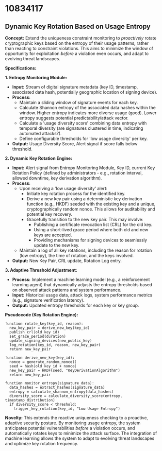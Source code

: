 # 10834117

## Dynamic Key Rotation Based on Usage Entropy

**Concept:** Extend the uniqueness constraint monitoring to *proactively* rotate cryptographic keys based on the entropy of their usage patterns, rather than reacting to constraint violations. This aims to minimize the window of opportunity for exploitation *before* a violation even occurs, and adapt to evolving threat landscapes.

**Specifications:**

**1. Entropy Monitoring Module:**

   *   **Input:** Stream of digital signature metadata (key ID, timestamp, associated data hash, potentially geographic location of signing device).
   *   **Process:**
        *   Maintain a sliding window of signature events for each key.
        *   Calculate Shannon entropy of the associated data hashes within the window. Higher entropy indicates more diverse usage (good). Lower entropy suggests potential predictability/attack vector.
        *   Calculate a 'usage diversity score' combining data entropy with temporal diversity (are signatures clustered in time, indicating automated attacks?).
        *   Define configurable thresholds for 'low usage diversity' per key.
   *   **Output:**  Usage Diversity Score, Alert signal if score falls below threshold.

**2. Dynamic Key Rotation Engine:**

   *   **Input:** Alert signal from Entropy Monitoring Module, Key ID, current Key Rotation Policy (defined by administrators - e.g., rotation interval, allowed downtime, key derivation algorithm).
   *   **Process:**
        *   Upon receiving a 'low usage diversity' alert:
            *   Initiate key rotation process for the identified key.
            *   Derive a new key pair using a deterministic key derivation function (e.g., HKDF) seeded with the existing key and a unique, cryptographically random nonce. This allows for auditability and potential key recovery.
            *   Gracefully transition to the new key pair. This may involve:
                *   Publishing a certificate revocation list (CRL) for the old key.
                *   Using a short-lived grace period where both old and new keys are accepted.
                *   Providing mechanisms for signing devices to seamlessly update to the new key.
        *   Maintain a log of all key rotations, including the reason for rotation (low entropy), the time of rotation, and the keys involved.
   *   **Output:** New Key Pair, CRL update, Rotation Log entry.

**3.  Adaptive Threshold Adjustment:**

   *   **Process:** Implement a machine learning model (e.g., a reinforcement learning agent) that dynamically adjusts the entropy thresholds based on observed attack patterns and system performance. 
   *   **Input:** Historical usage data, attack logs, system performance metrics (e.g., signature verification latency).
   *   **Output:** Updated entropy thresholds for each key or key group.

**Pseudocode (Key Rotation Engine):**

```
function rotate_key(key_id, reason):
  new_key_pair = derive_new_key(key_id)
  publish_crl(old_key_id)
  set_grace_period(duration)
  update_signing_devices(new_public_key)
  log_rotation(key_id, reason, new_key_pair)
  return new_key_pair

function derive_new_key(key_id):
  nonce = generate_random_nonce()
  seed = hash(old_key_id + nonce)
  new_key_pair = HKDF(seed, "KeyDerivationAlgorithm")
  return new_key_pair

function monitor_entropy(signature_data):
  data_hashes = extract_hashes(signature_data)
  entropy = calculate_shannon_entropy(data_hashes)
  diversity_score = calculate_diversity_score(entropy, timestamp_distribution)
  if diversity_score < threshold:
    trigger_key_rotation(key_id, "Low Usage Entropy")

```

**Novelty:** This extends the reactive uniqueness checking to a proactive, adaptive security posture. By monitoring usage entropy, the system anticipates potential vulnerabilities *before* a violation occurs, and automatically rotates keys to minimize the attack surface. The integration of machine learning allows the system to adapt to evolving threat landscapes and optimize key rotation frequency.
